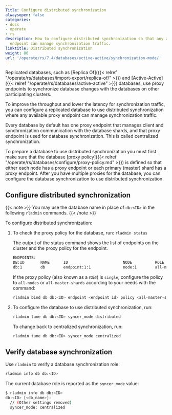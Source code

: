 ```yaml
---
Title: Configure distributed synchronization
alwaysopen: false
categories:
- docs
- operate
- rs
description: How to configure distributed synchronization so that any available proxy
  endpoint can manage synchronization traffic.
linktitle: Distributed synchronization
weight: 80
url: '/operate/rs/7.4/databases/active-active/synchronization-mode/'
---
```

Replicated databases, such as [Replica Of]({{< relref "/operate/rs/databases/import-export/replica-of/" >}}) and [Active-Active]({{< relref "/operate/rs/databases/active-active" >}}) databases,
use proxy endpoints to synchronize database changes with the databases on other participating clusters.

To improve the throughput and lower the latency for synchronization traffic,
you can configure a replicated database to use distributed synchronization where any available proxy endpoint can manage synchronization traffic.

Every database by default has one proxy endpoint that manages client and synchronization communication with the database shards,
and that proxy endpoint is used for database synchronization.
This is called centralized synchronization.

To prepare a database to use distributed synchronization you must first make sure that the database [proxy policy]({{< relref "/operate/rs/databases/configure/proxy-policy.md" >}})
is defined so that either each node has a proxy endpoint or each primary (master) shard has a proxy endpoint.
After you have multiple proxies for the database,
you can configure the database synchronization to use distributed synchronization.

## Configure distributed synchronization

{{< note >}}
You may use the database name in place of `db:<ID>` in the following `rladmin` commands.
{{< /note >}}

To configure distributed synchronization:

1. To check the proxy policy for the database, run: `rladmin status`

    The output of the status command shows the list of endpoints on the cluster and the proxy policy for the endpoint.

    ```sh
    ENDPOINTS:
    DB:ID       NAME      ID                        NODE          ROLE                                SSL
    db:1        db        endpoint:1:1              node:1        all-master-shards                   No
    ```

    If the proxy policy (also known as a _role_) is `single`, configure the policy to `all-nodes` or `all-master-shards` according to your needs with the command:

    ```sh
    rladmin bind db db:<ID> endpoint <endpoint id> policy <all-master-shards|all-nodes>
    ```

1. To configure the database to use distributed synchronization, run:

    ```sh
    rladmin tune db db:<ID> syncer_mode distributed
    ```

    To change back to centralized synchronization, run:

    ```sh
    rladmin tune db db:<ID> syncer_mode centralized
    ```

## Verify database synchronization

Use `rladmin` to verify a database synchronization role:

```sh
rladmin info db db:<ID>
```

The current database role is reported as the `syncer_mode` value:

```sh
$ rladmin info db db:<ID>     
db:<ID> [<db_name>]:
  // (Other settings removed) 
  syncer_mode: centralized
```
